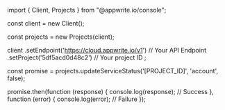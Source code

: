 import { Client, Projects } from "@appwrite.io/console";

const client = new Client();

const projects = new Projects(client);

client
    .setEndpoint('https://cloud.appwrite.io/v1') // Your API Endpoint
    .setProject('5df5acd0d48c2') // Your project ID
;

const promise = projects.updateServiceStatus('[PROJECT_ID]', 'account', false);

promise.then(function (response) {
    console.log(response); // Success
}, function (error) {
    console.log(error); // Failure
});